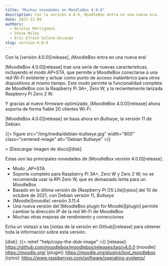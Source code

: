 ```yaml
---
title: "Muchas novedades en MoodleBox 4.0.0"
description: Con la versión 4.0.0, MoodleBox entra en una nueva era.
date: 2021-11-09
authors:
  - Nicolas Martignoni
  - Steve Miley
  - Eric Efrain Solano-Uscanga
slug: version-4.0.0
---
```


Con la [versión 4.0.0][release], ¡MoodleBox entra en una nueva era!

[MoodleBox 4.0.0][release] trae una serie de nuevas características, incluyendo el modo _AP+STA_, que permite a MoodleBox conectarse a una red Wi-Fi existente y actuar como punto de acceso inalámbrico para otros dispositivos al mismo tiempo. Este modo permite la funcionalidad completa de MoodleBox con la Raspberry Pi 3A+, Zero W, y la recientemente lanzada Raspberry Pi Zero 2 W.

Y gracias al nuevo firmware optimizado, [MoodleBox 4.0.0][release] ahora soporta de forma fiable 20 clientes Wi-Fi.

[MoodleBox 4.0.0][release] se basa ahora en _Bullseye_, la versión 11 de Debian.

{{< figure src="/img/media/debian-bullseye.jpg" width="800" class="centered-image" alt="Debian Bullseye" >}}

&gt; [Descargar imagen de disco][disk]

Estas son las principales novedades de [MoodleBox versión 4.0.0][release].
  - Modo _AP+STA
  - Soporte completo para Raspberry Pi 3A+, Zero W y Zero 2 W; no se recomienda usar la RPi Zero W, que es demasiado lenta para un MoodleBox
  - Basado en la última versión de [Raspberry Pi OS Lite][rpios] del 10 de octubre de 2021, con Debian versión 11, _Bullseye_
  - [Moodle][moodle] versión 3.11.4
  - Una nueva versión del [MoodleBox plugin for Moodle][plugin] permite cambiar la dirección IP de la red Wi-Fi de MoodleBox
  - Muchas otras mejoras de rendimiento y correcciones

Echa un vistazo a las [notas de la versión en Github][release] para obtener toda la información sobre esta versión.

[disk]: {{< relref "help/copy-the-disk-image" >}}
[release]: https://github.com/moodlebox/moodlebox/releases/tag/v4.0.0
[moodle]: https://moodle.org/
[plugin]: https://moodle.org/plugins/tool_moodlebox
[rpios]: https://www.raspberrypi.com/software/operating-systems/
